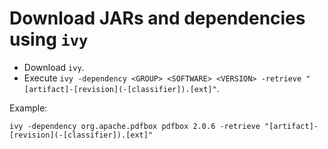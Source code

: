 # Download JARs and dependencies using `ivy`

* Download `ivy`.
* Execute `ivy -dependency <GROUP> <SOFTWARE> <VERSION> -retrieve "[artifact]-[revision](-[classifier]).[ext]"`.

Example:

`ivy -dependency org.apache.pdfbox pdfbox 2.0.6 -retrieve "[artifact]-[revision](-[classifier]).[ext]"`
